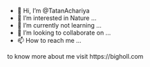 - 👋 Hi, I’m @TatanAchariya
- 👀 I’m interested in Nature ...
- 🌱 I’m currently not learning ...
- 💞️ I’m looking to collaborate on ...
- 📫 How to reach me ...

<!---
TatanAchariya/TatanAchariya is a ✨ special ✨ repository because its `README.md` (this file) appears on your GitHub profile.
You can click the Preview link to take a look at your changes.
---> to know more about me visit https://bigholl.com 
